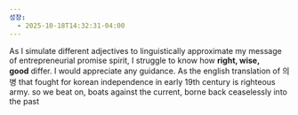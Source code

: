 ```yaml
---
성장:
  - 2025-10-18T14:32:31-04:00
---
```



As I simulate different adjectives to linguistically approximate my message of entrepreneurial promise spirit, I struggle to know how **right, wise, good** differ. I would appreciate any guidance. As the english translation of 의병 that fought for korean independence in early 19th century is righteous army. so we beat on, boats against the current, borne back ceaselessly into the past

